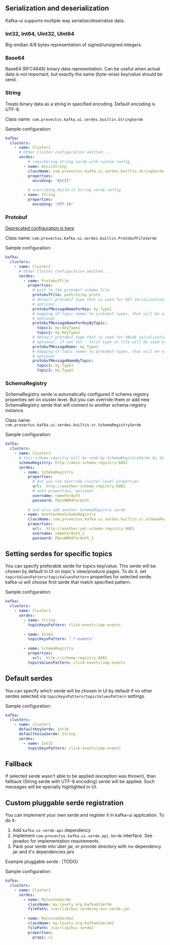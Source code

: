 ## Serialization and deserialization 

Kafka-ui supports multiple way serialize/deserialize data.


### Int32, Int64, UInt32, UInt64
Big-endian 4/8 bytes representation of signed/unsigned integers.

### Base64
Base64 (RFC4648) binary data representation. Can be useful when actual data is not important, but exactly the same (byte-wise) key/value should be send.

### String 
Treats binary data as a string in specified encoding. Default encoding is UTF-8.

Class name: `com.provectus.kafka.ui.serdes.builtin.StringSerde`

Sample configuration:
```yaml
kafka:
  clusters:
    - name: Cluster1
      # Other Cluster configuration omitted ... 
      serdes:
          # registering String serde with custom config
        - name: AsciiString
          className: com.provectus.kafka.ui.serdes.builtin.StringSerde
          properties:
            encoding: "ASCII"
        
          # overriding build-it String serde config   
        - name: String 
          properties:
            encoding: "UTF-16"
```

### Protobuf
[Deprecated configuration is here](Protobuf.md)

Class name: `com.provectus.kafka.ui.serdes.builtin.ProtobufFileSerde`

Sample configuration:
```yaml
kafka:
  clusters:
    - name: Cluster1
      # Other Cluster configuration omitted ... 
      serdes:
        - name: ProtobufFile
          properties:
            # path to the protobuf schema file
            protobufFile: path/to/my.proto
            # default protobuf type that is used for KEY serialization/deserialization
            # optional
            protobufMessageNameForKey: my.Type1
            # mapping of topic names to protobuf types, that will be used for KEYS  serialization/deserialization
            # optional
            protobufMessageNameForKeyByTopic:
              topic1: my.KeyType1
              topic2: my.KeyType2
            # default protobuf type that is used for VALUE serialization/deserialization
            # optional, if not set - first type in file will be used as default
            protobufMessageName: my.Type1
            # mapping of topic names to protobuf types, that will be used for VALUES  serialization/deserialization
            # optional
            protobufMessageNameByTopic:
              topic1: my.Type1
              topic2: my.Type2
```

### SchemaRegistry
SchemaRegistry serde is automatically configured if schema registry properties set on cluster level.
But you can override them or add new SchemaRegistry serde that will connect to another schema-registry instance. 

Class name: `com.provectus.kafka.ui.serdes.builtin.sr.SchemaRegistrySerde`

Sample configuration:
```yaml
kafka:
  clusters:
    - name: Cluster1
      # this schema-registry will be used by SchemaRegistrySerde by default
      schemaRegistry: http://main-schema-registry:8081
      serdes:
        - name: SchemaRegistry
          properties:
            # but you can override cluster-level properties
            url:  http://another-schema-registry:8081
            # auth properties, optional
            username: nameForAuth
            password: P@ssW0RdForAuth
        
          # and also add another SchemaRegistry serde
        - name: AnotherOneSchemaRegistry
          className: com.provectus.kafka.ui.serdes.builtin.sr.SchemaRegistrySerde
          properties:
            url:  http://another-yet-schema-registry:8081
            username: nameForAuth_2
            password: P@ssW0RdForAuth_2
```

## Setting serdes for specific topics
You can specify preferable serde for topics key/value. This serde will be chosen by default in UI on topic's view/produce pages. 
To do it, set `topicValuesPattern/topicValuesPattern` properties for selected serde. kafka-ui will choose first serde that match specified pattern.

Sample configuration:
```yaml
kafka:
  clusters:
    - name: Cluster1
      serdes:
        - name: String
          topicKeysPattern: click-events|imp-events
        
        - name: Int64
          topicKeysPattern: ".*-events"
        
        - name: SchemaRegistry
          properties:
            url:  http://schema-registry:8081
          topicValuesPattern: click-events|imp-events
```


## Default serdes
You can specify which serde will be chosen in UI by default if no other serdes selected via `topicKeysPattern/topicValuesPattern` settings.

Sample configuration:
```yaml
kafka:
  clusters:
    - name: Cluster1
      defaultKeySerde: Int34
      defaultValueSerde: String
      serdes:
        - name: Int32
          topicKeysPattern: click-events|imp-events
```

## Fallback
If selected serde wasn't able to be applied (exception was thrown), than fallback (String serde with UTF-8 encoding) serde will be applied. Such messages will be specially highlighted in UI.

## Custom pluggable serde registration
You can implement your own serde and register it in kafka-ui application.
To do it:
1. Add `kafka-ui-serde-api` dependency 
2. Implement `com.provectus.kafka.ui.serde.api.Serde` interface. See javadoc for implementation requirements.
3. Pack your serde into uber jar, or provide directory with no-dependency jar and it's dependencies jars


Example pluggable serde : [TODO]

Sample configuration:
```yaml
kafka:
  clusters:
    - name: Cluster1
      serdes:
        - name: MyCustomSerde
          className: my.lovely.org.KafkaUiSerde
          filePath: /var/lib/kui-serde/my-kui-serde.jar
          
        - name: MyCustomSerde2
          className: my.lovely.org.KafkaUiSerde2
          filePath: /var/lib/kui-serde2
          properties:
            prop1: v1
```